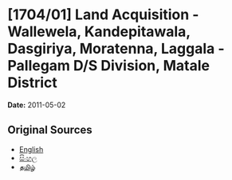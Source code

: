 # [1704/01] Land Acquisition - Wallewela, Kandepitawala, Dasgiriya, Moratenna, Laggala - Pallegam D/S Division, Matale District

**Date:** 2011-05-02

## Original Sources

- [English](https://documents.gov.lk/view/extra-gazettes/2011/5/1704-01_E.pdf)
- [සිංහල](https://documents.gov.lk/view/extra-gazettes/2011/5/1704-01_S.pdf)
- [தமிழ்](https://documents.gov.lk/view/extra-gazettes/2011/5/1704-01_T.pdf)
